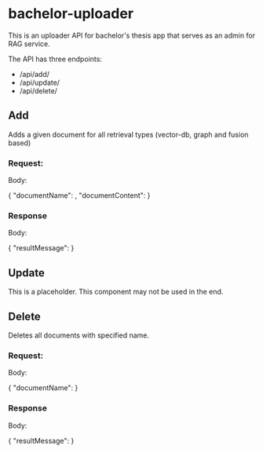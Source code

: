 # bachelor-uploader

This is an uploader API for bachelor's thesis app that serves as an admin for RAG service.

The API has three endpoints:
- /api/add/
- /api/update/
- /api/delete/

## Add

Adds a given document for all retrieval types (vector-db, graph and fusion based)

### Request:

Body:

{
    "documentName": <document name>,
    "documentContent": <document content>
}

### Response

Body:

{
    "resultMessage": <result of addition>
}

## Update

This is a placeholder. This component may not be used in the end.

## Delete

Deletes all documents with specified name.

### Request:

Body:

{
    "documentName": <document name>
}

### Response

Body:

{
    "resultMessage": <result of deletion>
}
